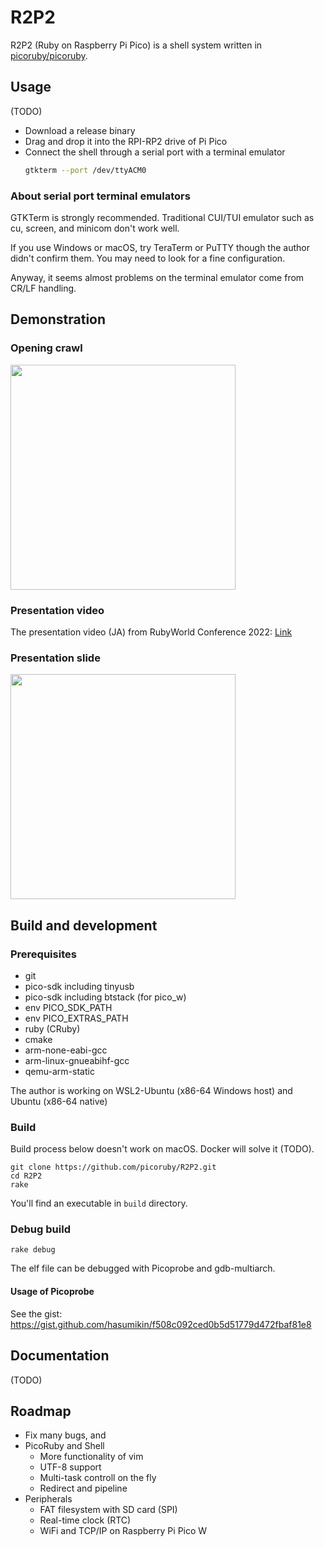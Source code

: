 # R2P2

R2P2 (Ruby on Raspberry Pi Pico) is a shell system written in [picoruby/picoruby](https://github.com/picoruby/picoruby).

## Usage

(TODO)

- Download a release binary
- Drag and drop it into the RPI-RP2 drive of Pi Pico
- Connect the shell through a serial port with a terminal emulator
  ```sh
  gtkterm --port /dev/ttyACM0
  ```

### About serial port terminal emulators

GTKTerm is strongly recommended.
Traditional CUI/TUI emulator such as cu, screen, and minicom don't work well.

If you use Windows or macOS, try TeraTerm or PuTTY though the author didn't confirm them.
You may need to look for a fine configuration.

Anyway, it seems almost problems on the terminal emulator come from CR/LF handling.

## Demonstration

### Opening crawl

<a href="https://youtu.be/JfN5BpTCYOw" target="_blank"><img src="https://raw.githubusercontent.com/picoruby/R2P2/master/doc/images/openingcralw.png" width="360" /></a>

### Presentation video

The presentation video (JA) from RubyWorld Conference 2022: [Link](https://youtu.be/rSBnpxzB4d8?t=11226)

### Presentation slide

<a href="https://slide.rabbit-shocker.org/authors/hasumikin/RubyWorldConference2022/" target="_blank"><img src="https://raw.githubusercontent.com/picoruby/R2P2/master/doc/images/slidecover.png" width="360" /></a>

## Build and development

### Prerequisites

- git
- pico-sdk including tinyusb
- pico-sdk including btstack (for pico_w)
- env PICO_SDK_PATH
- env PICO_EXTRAS_PATH
- ruby (CRuby)
- cmake
- arm-none-eabi-gcc
- arm-linux-gnueabihf-gcc
- qemu-arm-static

The author is working on WSL2-Ubuntu (x86-64 Windows host) and Ubuntu (x86-64 native)

### Build

Build process below doesn't work on macOS.
Docker will solve it (TODO).

```
git clone https://github.com/picoruby/R2P2.git
cd R2P2
rake
```

You'll find an executable in `build` directory.

### Debug build

```
rake debug
```

The elf file can be debugged with Picoprobe and gdb-multiarch.

#### Usage of Picoprobe

See the gist: https://gist.github.com/hasumikin/f508c092ced0b5d51779d472fbaf81e8

## Documentation

(TODO)

## Roadmap

* Fix many bugs, and
* PicoRuby and Shell
  * More functionality of vim
  * UTF-8 support
  * Multi-task controll on the fly
  * Redirect and pipeline
* Peripherals
  * FAT filesystem with SD card (SPI)
  * Real-time clock (RTC)
  * WiFi and TCP/IP on Raspberry Pi Pico W
